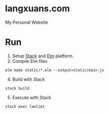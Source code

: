 # langxuans.com

My Personal Website

# Run

1. Setup [Stack](http://haskellstack.org) and [Elm](http://elm-lang.org) platform.
3. Compile Elm files
  
  ```
  elm make static/*.elm --output=static/main.js
  ```

4. Build with Stack

  ```
  stack build
  ```

5. Execute with Stack

  ```
  stack exec lawliet
  ```
